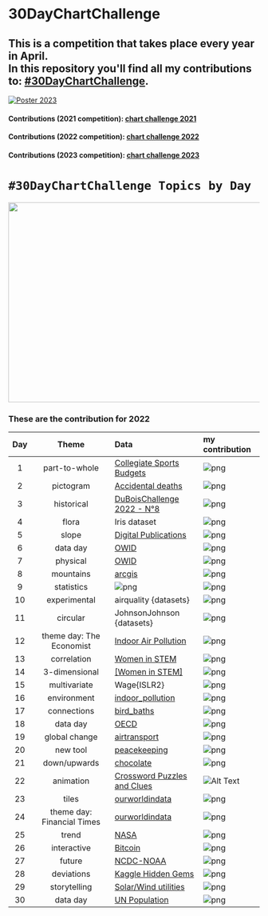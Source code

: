 # 30DayChartChallenge

## This is a competition that takes place every year in April.<br>In this repository you'll find all my contributions to: [#30DayChartChallenge](https://fgazzelloni.quarto.pub/30daychartchallenge/).

[![Poster 2023](images/@fgazzelloni.png)](https://fgazzelloni.quarto.pub/30daychartchallenge/)

#### Contributions (2021 competition): [chart challenge 2021](https://github.com/Fgazzelloni/rstats-chart-challenge-2021)

#### Contributions (2022 competition): [chart challenge 2022](https://github.com/Fgazzelloni/30DayChartChallenge/tree/main/data/Edition_2022)

#### Contributions (2023 competition): [chart challenge 2023](https://fgazzelloni.quarto.pub/30daychartchallenge/)

# `#30DayChartChallenge Topics by Day`

<p align="center">

<img src="https://pbs.twimg.com/media/FqjAGewXsAAWbRy?format=jpg&amp;name=4096x4096" width="960" height="400"/>

</p>

### These are the contribution for 2022

| Day |           Theme            | Data                                                                                                                                 | my contribution                                                       |
|:-------------:|:-------------:|:----------------------------|:--------------|
|  1  |       part-to-whole        | [Collegiate Sports Budgets](https://github.com/rfordatascience/tidytuesday/blob/master/data/2022/2022-03-29/readme.md)               | ![png](data/Edition_2022/day1_part_to_whole/day1_part-to-whole.png)   |
|  2  |         pictogram          | [Accidental deaths](https://www.statista.com/statistics/529312/sweden-number-of-accidental-deaths-by-type-and-gender/)               | ![png](data/Edition_2022/day2_pictogram/day2_pictogram.png)           |
|  3  |         historical         | [DuBoisChallenge 2022 - N°8](https://github.com/ajstarks/dubois-data-portraits/tree/master/challenge/2022)                           | ![png](data/Edition_2022/day3_historical/day3_historical.png)         |
|  4  |           flora            | Iris dataset                                                                                                                         | ![png](data/Edition_2022/day4_flora/day4_flora.png)                   |
|  5  |           slope            | [Digital Publications](https://github.com/rfordatascience/tidytuesday/blob/master/data/2022/2022-04-05/readme.md)                    | ![png](data/Edition_2022/day5_slope/day5_slope.png)                   |
|  6  |          data day          | [OWID](https://ourworldindata.org/)                                                                                                  | ![png](data/Edition_2022/day6_data_day/day6_data_day.png)             |
|  7  |          physical          | [OWID](https://ourworldindata.org/grapher/violence-against-children?country=~OWID_WRL)                                               | ![png](data/Edition_2022/day7_physical/day7_physical.png)             |
|  8  |         mountains          | [arcgis](https://learn.arcgis.com/en/projects/map-the-highest-mountains/)                                                            | ![png](data/Edition_2022/day8_mountains/day8_mountains.png)           |
|  9  |         statistics         | ![png](data/Edition_2022/day9_statistics/day9_statistics_v2.png)                                                                     | ![png](data/Edition_2022/day9_statistics/day9_statistics.png)         |
| 10  |        experimental        | airquality {datasets}                                                                                                                | ![png](data/Edition_2022/day10_experimental/day10_experimental.png)   |
| 11  |          circular          | JohnsonJohnson {datasets}                                                                                                            | ![png](data/Edition_2022/day11_circular/day11_circular.png)           |
| 12  |  theme day: The Economist  | [Indoor Air Pollution](https://github.com/rfordatascience/tidytuesday/blob/master/data/2022/2022-04-12/readme.md)                    | ![png](data/Edition_2022/day12_theme_day/day12_theme_day.png)         |
| 13  |        correlation         | [Women in STEM](https://ncses.nsf.gov/pubs/nsb20221/u-s-and-global-stem-education-and-labor-force)                                   | ![png](data/Edition_2022/day13_correlation/day13_correlation.png)     |
| 14  |       3-dimensional        | [[Women in STEM]](https://ncses.nsf.gov/pubs/nsb20212/data)                                                                          | ![png](data/Edition_2022/day14_3-dimensional/day14_3-dimensional.png) |
| 15  |        multivariate        | Wage{ISLR2}                                                                                                                          | ![png](data/Edition_2022/day15_multivariate/day15_multivariate.png)   |
| 16  |        environment         | [indoor_pollution](https://raw.githubusercontent.com/rfordatascience/tidytuesday/master/data/2022/2022-04-12/indoor_pollution.csv)   | ![png](data/Edition_2022/day16_environment/day16_environment.png)     |
| 17  |        connections         | [bird_baths](https://raw.githubusercontent.com/rfordatascience/tidytuesday/master/data/2021/2021-08-31/bird_baths.csv)               | ![png](data/Edition_2022/day17_connections/bird-network.png)          |
| 18  |          data day          | [OECD](https://www.oecd-ilibrary.org/environment/data/oecd-environment-statistics/air-transport-co2-emissions_13d4f295-en)           | ![png](data/Edition_2022/day18_oecd/day18_oecd.png)                   |
| 19  |       global change        | [airtransport]((https://www.oecd-ilibrary.org/environment/data/oecd-environment-statistics/air-transport-co2-emissions_13d4f295-en)) | ![png](data/Edition_2022/day19_global_change/day19_global_change.png) |
| 20  |          new tool          | [peacekeeping](https://www.datawrapper.de/)                                                                                          | ![png](data/Edition_2022/day20_new_tool/day20_new_tool.png)           |
| 21  |        down/upwards        | [chocolate](https://raw.githubusercontent.com/rfordatascience/tidytuesday/master/data/2022/2022-01-18/chocolate.csv)                 | ![png](data/Edition_2022/day21_down_upwards/day21_down_upwards.png)   |
| 22  |         animation          | [Crossword Puzzles and Clues](https://github.com/rfordatascience/tidytuesday/blob/master/data/2022/2022-04-19/readme.md)             | ![Alt Text](data/Edition_2022/day22_animation/day22_animation.gif)    |
| 23  |           tiles            | [ourworldindata](https://ourworldindata.org/financing-education)                                                                     | ![png](data/Edition_2022/day23_tiles/day23_tiles.png)                 |
| 24  | theme day: Financial Times | [ourworldindata](https://ourworldindata.org/financing-education)                                                                     | ![png](data/Edition_2022/day24_theme_day/day24_theme_day.png)         |
| 25  |           trend            | [NASA](https://climate.nasa.gov/vital-signs/global-temperature/)                                                                     | ![png](data/Edition_2022/day25_trend/day25_trend.png)                 |
| 26  |        interactive         | [Bitcoin](https://bookdown.org/content/b298e479-b1ab-49fa-b83d-a57c2b034d49/evolution.html)                                          | ![png](data/Edition_2022/day26_interactive/day26_interactive.png)     |
| 27  |           future           | [NCDC-NOAA](https://www.ncei.noaa.gov/orders/cdo/2960933.csv)                                                                        | ![png](data/Edition_2022/day27_future/day27_future.png)               |
| 28  |         deviations         | [Kaggle Hidden Gems](https://github.com/rfordatascience/tidytuesday/blob/master/data/2022/2022-04-26/readme.md)                      | ![png](data/Edition_2022/day28_deviations/day28_deviations.png)       |
| 29  |        storytelling        | [Solar/Wind utilities](https://github.com/rfordatascience/tidytuesday/blob/master/data/2022/2022-05-03/readme.md)                    | ![png](data/Edition_2022/day29_storytelling/day29_storytelling.png)   |
| 30  |          data day          | [UN Population](https://population.un.org/wpp/)                                                                                      | ![png](data/Edition_2022/day30_un_pop/day30_dataday_un.png)           |
